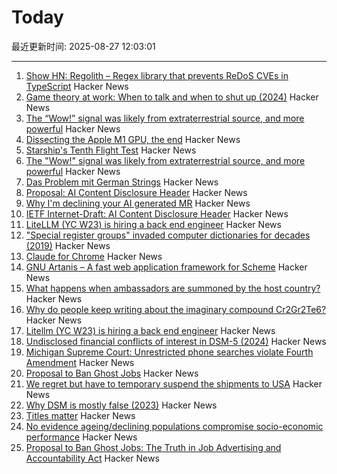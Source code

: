 # Today

最近更新时间: 2025-08-27 12:03:01

--- 
1. [Show HN: Regolith – Regex library that prevents ReDoS CVEs in TypeScript](https://github.com/JakeRoggenbuck/regolith) Hacker News
2. [Game theory at work: When to talk and when to shut up (2024)](https://swaits.com/game-theory-at-work-and-when-to-shutup/) Hacker News
3. [The “Wow!” signal was likely from extraterrestrial source, and more powerful](https://www.iflscience.com/the-wow-signal-was-likely-from-an-extraterrestrial-source-and-more-powerful-than-we-thought-80561) Hacker News
4. [Dissecting the Apple M1 GPU, the end](https://rosenzweig.io/blog/asahi-gpu-part-n.html) Hacker News
5. [Starship's Tenth Flight Test](https://www.spacex.com/) Hacker News
6. [The "Wow!" signal was likely from extraterrestrial source, and more powerful](https://www.iflscience.com/the-wow-signal-was-likely-from-an-extraterrestrial-source-and-more-powerful-than-we-thought-80561) Hacker News
7. [Das Problem mit German Strings](https://www.polarsignals.com/blog/posts/2025/08/26/das-problem-mit-german-strings) Hacker News
8. [Proposal: AI Content Disclosure Header](https://www.ietf.org/archive/id/draft-abaris-aicdh-00.html) Hacker News
9. [Why I'm declining your AI generated MR](https://blog.stuartspence.ca/2025-08-declining-ai-slop-mr.html) Hacker News
10. [IETF Internet-Draft: AI Content Disclosure Header](https://www.ietf.org/archive/id/draft-abaris-aicdh-00.html) Hacker News
11. [LiteLLM (YC W23) is hiring a back end engineer](https://www.ycombinator.com/companies/litellm/jobs/6uvoBp3-founding-backend-engineer) Hacker News
12. ["Special register groups" invaded computer dictionaries for decades (2019)](https://www.righto.com/2019/10/how-special-register-groups-invaded.html) Hacker News
13. [Claude for Chrome](https://www.anthropic.com/news/claude-for-chrome) Hacker News
14. [GNU Artanis – A fast web application framework for Scheme](https://artanis.dev/index.html) Hacker News
15. [What happens when ambassadors are summoned by the host country?](https://politics.stackexchange.com/questions/93401/what-happens-when-ambassadors-are-summoned-by-the-foreign-ministry-of-their-host) Hacker News
16. [Why do people keep writing about the imaginary compound Cr2Gr2Te6?](https://www.righto.com/2025/08/Cr2Ge2Te6-not-Cr2Gr2Te6.html) Hacker News
17. [Litellm (YC W23) is hiring a back end engineer](https://www.ycombinator.com/companies/litellm/jobs/6uvoBp3-founding-backend-engineer) Hacker News
18. [Undisclosed financial conflicts of interest in DSM-5 (2024)](https://www.bmj.com/content/384/bmj-2023-076902) Hacker News
19. [Michigan Supreme Court: Unrestricted phone searches violate Fourth Amendment](https://reclaimthenet.org/michigan-supreme-court-rules-phone-search-warrants-must-be-specific) Hacker News
20. [Proposal to Ban Ghost Jobs](https://www.cnbc.com/2025/08/25/tech-worker-was-frustrated-with-ghost-jobs-now-hes-trying-to-pass-a-national-ban.html) Hacker News
21. [We regret but have to temporary suspend the shipments to USA](https://olimex.wordpress.com/2025/08/26/we-regret-but-have-to-temporary-suspend-the-shipments-to-usa/) Hacker News
22. [Why DSM is mostly false (2023)](https://ghaemi.substack.com/p/why-dsm-is-mostly-false) Hacker News
23. [Titles matter](https://joshcollinsworth.com/blog/titles-matter) Hacker News
24. [No evidence ageing/declining populations compromise socio-economic performance](https://arxiv.org/abs/2508.16872) Hacker News
25. [Proposal to Ban Ghost Jobs: The Truth in Job Advertising and Accountability Act](https://www.cnbc.com/2025/08/25/tech-worker-was-frustrated-with-ghost-jobs-now-hes-trying-to-pass-a-national-ban.html) Hacker News
